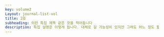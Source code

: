 ```yaml
---
key: volume2
Layout: journal-list-vol
title: 2호
subheading: 이런 특집 제목 같은 것을 적어둡니다
description: 특집 설명은 이렇게 됩니다. 대체로 길 가능성이 있지만 그래도 어느 정도 짧을 것으로 생각되기 때문에 두렵지 않습니다. 그렇다고 한들 그게 바뀌겠나요.
---
```

